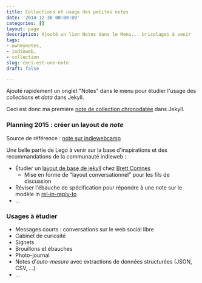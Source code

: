 ```yaml
---
title: Collections et usage des petites notes
date: '2014-12-30 00:00:00'
categories: []
layout: page
description: Ajouté un lien Notes dans le Menu... bricolages à venir
tags:
- ownmynotes,
- indieweb,
- collection
slug: ceci-est-une-note
draft: false

---
```

Ajouté rapidement un onglet "Notes" dans le menu pour étudier l'usage des *collections* et *data* dans Jekyll.

Ceci est donc ma première [note de collection chronodatée](/collection/) dans Jekyll.

### Planning 2015 : créer un layout de _note_ 

Source de référence : [note sur indiewebcamp](http://indiewebcamp.com/note)

Une belle partie de Lego à venir sur la base d'inspirations et des recommandations de la communauté indieweb :

- Étudier un [layout de base de jekyll](https://github.com/bcomnes/base) chez <a href="http://bret.io" class="h-card">Brett Comnes</a>
	- Mise en forme de "layout conversationnel" pour les fils de discussion
- Réviser l'ébauche de spécification pour répondre à une note sur le modèle in [rel-in-reply-to](http://microformats.org/wiki/rel-in-reply-to-fr)
-  ... 


### Usages à étudier
- Messages courts : conversations sur le web social libre
- Cabinet de curiosité
- Signets
- Brouillons et ébauches
- Photo-journal
- Notes d'_auto-mesure_ avec extractions de données structurées (JSON, CSV, ...)
- ...



